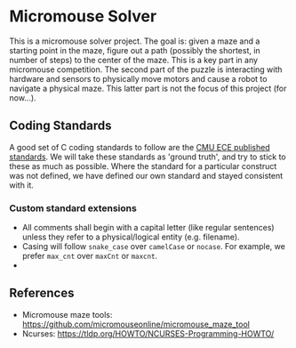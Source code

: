# Micromouse Solver

This is a micromouse solver project.
The goal is: given a maze and a starting point in the maze, figure out a path (possibly the 
shortest, in number of steps) to the center of the maze.
This is a key part in any micromouse competition.
The second part of the puzzle is interacting with hardware and sensors to physically move
motors and cause a robot to navigate a physical maze.
This latter part is not the focus of this project (for now...).

## Coding Standards
A good set of C coding standards to follow are the [CMU ECE published standards](https://users.ece.cmu.edu/~eno/coding/CCodingStandard.html#shortmethods).
We will take these standards as 'ground truth', and try to stick to these as much as possible.
Where the standard for a particular construct was not defined, we have defined our own standard and 
stayed consistent with it.

### Custom standard extensions
- All comments shall begin with a capital letter (like regular sentences) unless they refer to a physical/logical entity (e.g. filename).
- Casing will follow `snake_case` over `camelCase` or `nocase`.
  For example, we prefer `max_cnt` over `maxCnt` or `maxcnt`.
- 

## References
- Micromouse maze tools: https://github.com/micromouseonline/micromouse_maze_tool
- Ncurses: https://tldp.org/HOWTO/NCURSES-Programming-HOWTO/